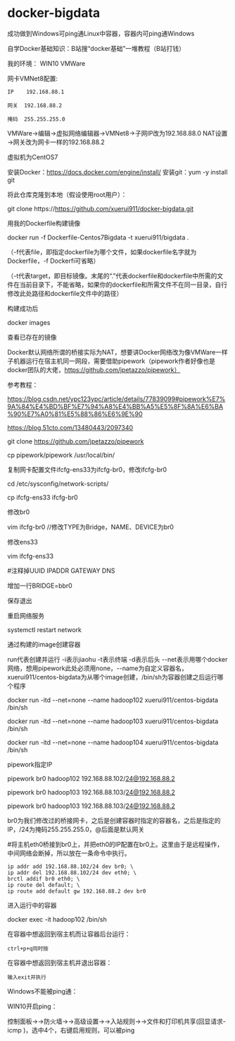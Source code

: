 # docker-bigdata

成功做到Windows可ping通Linux中容器，容器内可ping通Windows



自学Docker基础知识：B站搜“docker基础”一堆教程（B站打钱）

我的环境：
WIN10 VMWare

网卡VMNet8配置: 

    IP    192.168.88.1 
    
    网关  192.168.88.2
    
    掩码  255.255.255.0

VMWare→编辑→虚拟网络编辑器→VMNet8→子网IP改为192.168.88.0 NAT设置→网关改为网卡一样的192.168.88.2
    


虚拟机为CentOS7

安装Docker：https://docs.docker.com/engine/install/
安装git：yum -y install git




将此仓库克隆到本地（假设使用root用户）：

git clone https://https://github.com/xuerui911/docker-bigdata.git

用我的Dockerfile构建镜像

docker run -f Dockerfile-Centos7Bigdata -t xuerui911/bigdata .

（-f代表file，即指定dockerfile为哪个文件，如果dockerfile名字就为Dockerfile，-f Dockerfi可省略）

（-t代表target，即目标镜像。末尾的“.”代表dockerfile和dockerfile中所需的文件在当前目录下，不能省略，如果你的dockerfile和所需文件不在同一目录，自行修改此处路径和dockerfile文件中的路径）

构建成功后

docker images

查看已存在的镜像



Docker默认网络所谓的桥接实际为NAT，想要讲Docker网络改为像VMWare一样子机器运行在宿主机同一网段，需要借助pipework（pipework作者好像也是docker团队的大佬，https://github.com/jpetazzo/pipework）

参考教程：

https://blog.csdn.net/ypc123ypc/article/details/77839099#pipework%E7%9A%84%E4%BD%BF%E7%94%A8%E4%BB%A5%E5%8F%8A%E6%BA%90%E7%A0%81%E5%88%86%E6%9E%90	

https://blog.51cto.com/13480443/2097340

git clone https://github.com/jpetazzo/pipework

cp pipework/pipework /usr/local/bin/

复制网卡配置文件ifcfg-ens33为ifcfg-br0，修改ifcfg-br0

cd /etc/sysconfig/network-scripts/

cp ifcfg-ens33 ifcfg-br0

修改br0

vim ifcfg-br0 //修改TYPE为Bridge，NAME、DEVICE为br0

修改ens33

vim ifcfg-ens33

#注释掉UUID IPADDR GATEWAY DNS

增加一行BRIDGE=bbr0

保存退出


重启网络服务

systemctl restart network



通过构建的image创建容器


run代表创建并运行 -i表示jiaohu -t表示终端 -d表示后头 --net表示用哪个docker网络，想用pipework此处必须用none，--name为自定义容器名，xuerui911/centos-bigdata为从哪个image创建，/bin/sh为容器创建之后运行哪个程序

docker run -itd --net=none --name hadoop102 xuerui911/centos-bigdata /bin/sh

docker run -itd --net=none --name hadoop103 xuerui911/centos-bigdata /bin/sh

docker run -itd --net=none --name hadoop104 xuerui911/centos-bigdata /bin/sh


pipework指定IP

pipework br0 hadoop102 192.168.88.102/24@192.168.88.2

pipework br0 hadoop103 192.168.88.103/24@192.168.88.2

pipework br0 hadoop103 192.168.88.103/24@192.168.88.2

br0为我们修改过的桥接网卡，之后是创建容器时指定的容器名，之后是指定的IP，/24为掩码255.255.255.0，@后面是默认网关


#将主机eth0桥接到br0上，并把eth0的IP配置在br0上。这里由于是远程操作，中间网络会断掉，所以放在一条命令中执行。

	ip addr add 192.168.88.102/24 dev br0; \
    ip addr del 192.168.88.102/24 dev eth0; \
    brctl addif br0 eth0; \
    ip route del default; \
    ip route add default gw 192.168.88.2 dev br0
	

进入运行中的容器

docker exec -it hadoop102 /bin/sh

在容器中想返回到宿主机而让容器后台运行：

    ctrl+p+q同时按
    
    
在容器中想返回到宿主机并退出容器：

    输入exit并执行


Windows不能被ping通：

WIN10开启ping：

控制面板→→防火墙→→高级设置→→入站规则→→文件和打印机共享(回显请求-icmp )，选中4个，右键启用规则，可以被ping




